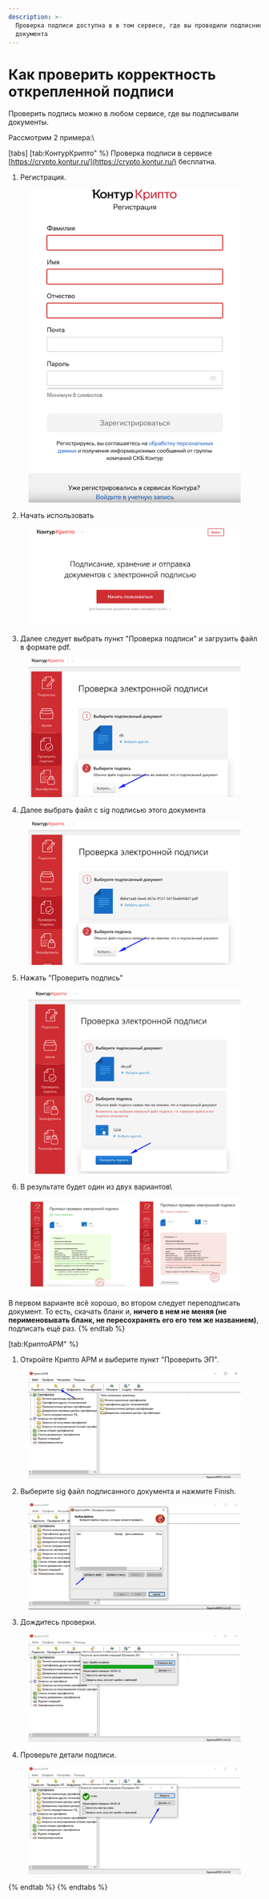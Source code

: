 ```yaml
---
description: >-
  Проверка подписи доступна в в том сервисе, где вы проводили подписние
  документа
---
```


# Как проверить корректность открепленной подписи

Проверить подпись можно в любом сервисе, где вы подписывали документы.

Рассмотрим  2 примера:\


[tabs]
[tab:КонтурКрипто" %}
Проверка подписи в сервисе [https://crypto.kontur.ru/](https://crypto.kontur.ru/) бесплатна.

1. Регистрация.&#x20;

<figure><img src="../../.gitbook/assets/image (99).png" alt=""><figcaption></figcaption></figure>

2. Начать использовать

<figure><img src="../../.gitbook/assets/image (100).png" alt=""><figcaption></figcaption></figure>

3. Далее следует выбрать пункт "Проверка подписи" и загрузить файл в формате pdf.

&#x20;

<figure><img src="../../.gitbook/assets/image (101).png" alt=""><figcaption></figcaption></figure>

4. Далее выбрать файл с sig подписью этого документа&#x20;

<figure><img src="../../.gitbook/assets/image (102).png" alt=""><figcaption></figcaption></figure>

5. Нажать "Проверить подпись"

<figure><img src="../../.gitbook/assets/image (103).png" alt=""><figcaption></figcaption></figure>

6. В результате будет один из двух вариантов\


<figure><img src="../../.gitbook/assets/image (104).png" alt=""><figcaption></figcaption></figure>

В первом варианте  всё хорошо, во втором следует переподписать документ. То есть, скачать бланк и,  **ничего в нем не меняя (не перименовывать бланк, не пересохранять его его тем же названием)**, подписать ещё раз.
{% endtab %}

[tab:КриптоАРМ" %}
1. Откройте Крипто АРМ и выберите пункт "Проверить ЭП".&#x20;

<figure><img src="../../.gitbook/assets/image (105).png" alt=""><figcaption></figcaption></figure>

2. Выберите sig файл подписанного документа и нажмите Finish.

<figure><img src="../../.gitbook/assets/image (106).png" alt=""><figcaption></figcaption></figure>

3. Дождитесь проверки.

<figure><img src="../../.gitbook/assets/image (107).png" alt=""><figcaption></figcaption></figure>

4. Проверьте детали подписи.

<figure><img src="../../.gitbook/assets/image (108).png" alt=""><figcaption></figcaption></figure>
{% endtab %}
{% endtabs %}
